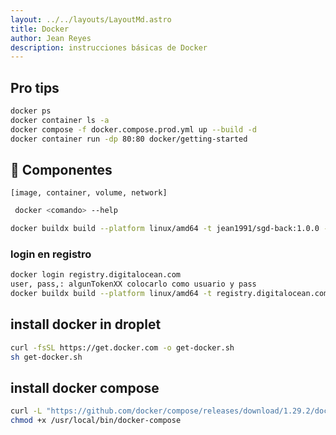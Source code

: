 ```yaml
---
layout: ../../layouts/LayoutMd.astro
title: Docker
author: Jean Reyes
description: instrucciones básicas de Docker
---
```


## Pro tips 
```sh 
docker ps
docker container ls -a
docker compose -f docker.compose.prod.yml up --build -d
docker container run -dp 80:80 docker/getting-started
```
## 👀 Componentes 
`[image, container, volume, network]`

```sh 
 docker <comando> --help
 ```

```sh 
docker buildx build --platform linux/amd64 -t jean1991/sgd-back:1.0.0 -f Dockerfile.prod . --push
```

### login en registro
```sh 
docker login registry.digitalocean.com
user, pass,: algunTokenXX colocarlo como usuario y pass
docker buildx build --platform linux/amd64 -t registry.digitalocean.com/nes-corp-registry/sgd-back:1.0.0 -f Dockerfile.prod --push .
```

## install docker in droplet
```sh 
curl -fsSL https://get.docker.com -o get-docker.sh
sh get-docker.sh
```

## install docker compose 
```sh 
curl -L "https://github.com/docker/compose/releases/download/1.29.2/docker-compose-$(uname -s)-$(uname -m)" -o /usr/local/bin/docker-compose
chmod +x /usr/local/bin/docker-compose
```
